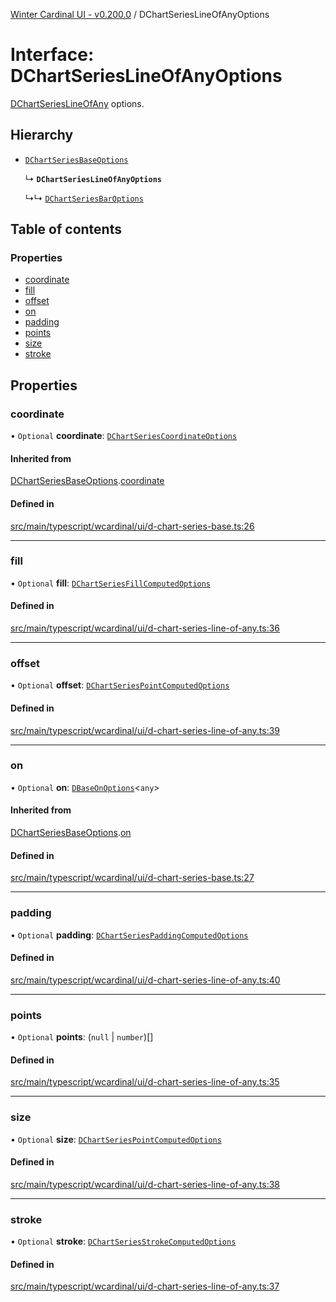 [Winter Cardinal UI - v0.200.0](../index.md) / DChartSeriesLineOfAnyOptions

# Interface: DChartSeriesLineOfAnyOptions

[DChartSeriesLineOfAny](../classes/DChartSeriesLineOfAny.md) options.

## Hierarchy

- [`DChartSeriesBaseOptions`](DChartSeriesBaseOptions.md)

  ↳ **`DChartSeriesLineOfAnyOptions`**

  ↳↳ [`DChartSeriesBarOptions`](DChartSeriesBarOptions.md)

## Table of contents

### Properties

- [coordinate](DChartSeriesLineOfAnyOptions.md#coordinate)
- [fill](DChartSeriesLineOfAnyOptions.md#fill)
- [offset](DChartSeriesLineOfAnyOptions.md#offset)
- [on](DChartSeriesLineOfAnyOptions.md#on)
- [padding](DChartSeriesLineOfAnyOptions.md#padding)
- [points](DChartSeriesLineOfAnyOptions.md#points)
- [size](DChartSeriesLineOfAnyOptions.md#size)
- [stroke](DChartSeriesLineOfAnyOptions.md#stroke)

## Properties

### coordinate

• `Optional` **coordinate**: [`DChartSeriesCoordinateOptions`](DChartSeriesCoordinateOptions.md)

#### Inherited from

[DChartSeriesBaseOptions](DChartSeriesBaseOptions.md).[coordinate](DChartSeriesBaseOptions.md#coordinate)

#### Defined in

[src/main/typescript/wcardinal/ui/d-chart-series-base.ts:26](https://github.com/winter-cardinal/winter-cardinal-ui/blob/v0.200.0/src/main/typescript/wcardinal/ui/d-chart-series-base.ts#L26)

___

### fill

• `Optional` **fill**: [`DChartSeriesFillComputedOptions`](DChartSeriesFillComputedOptions.md)

#### Defined in

[src/main/typescript/wcardinal/ui/d-chart-series-line-of-any.ts:36](https://github.com/winter-cardinal/winter-cardinal-ui/blob/v0.200.0/src/main/typescript/wcardinal/ui/d-chart-series-line-of-any.ts#L36)

___

### offset

• `Optional` **offset**: [`DChartSeriesPointComputedOptions`](DChartSeriesPointComputedOptions.md)

#### Defined in

[src/main/typescript/wcardinal/ui/d-chart-series-line-of-any.ts:39](https://github.com/winter-cardinal/winter-cardinal-ui/blob/v0.200.0/src/main/typescript/wcardinal/ui/d-chart-series-line-of-any.ts#L39)

___

### on

• `Optional` **on**: [`DBaseOnOptions`](DBaseOnOptions.md)<`any`\>

#### Inherited from

[DChartSeriesBaseOptions](DChartSeriesBaseOptions.md).[on](DChartSeriesBaseOptions.md#on)

#### Defined in

[src/main/typescript/wcardinal/ui/d-chart-series-base.ts:27](https://github.com/winter-cardinal/winter-cardinal-ui/blob/v0.200.0/src/main/typescript/wcardinal/ui/d-chart-series-base.ts#L27)

___

### padding

• `Optional` **padding**: [`DChartSeriesPaddingComputedOptions`](DChartSeriesPaddingComputedOptions.md)

#### Defined in

[src/main/typescript/wcardinal/ui/d-chart-series-line-of-any.ts:40](https://github.com/winter-cardinal/winter-cardinal-ui/blob/v0.200.0/src/main/typescript/wcardinal/ui/d-chart-series-line-of-any.ts#L40)

___

### points

• `Optional` **points**: (``null`` \| `number`)[]

#### Defined in

[src/main/typescript/wcardinal/ui/d-chart-series-line-of-any.ts:35](https://github.com/winter-cardinal/winter-cardinal-ui/blob/v0.200.0/src/main/typescript/wcardinal/ui/d-chart-series-line-of-any.ts#L35)

___

### size

• `Optional` **size**: [`DChartSeriesPointComputedOptions`](DChartSeriesPointComputedOptions.md)

#### Defined in

[src/main/typescript/wcardinal/ui/d-chart-series-line-of-any.ts:38](https://github.com/winter-cardinal/winter-cardinal-ui/blob/v0.200.0/src/main/typescript/wcardinal/ui/d-chart-series-line-of-any.ts#L38)

___

### stroke

• `Optional` **stroke**: [`DChartSeriesStrokeComputedOptions`](DChartSeriesStrokeComputedOptions.md)

#### Defined in

[src/main/typescript/wcardinal/ui/d-chart-series-line-of-any.ts:37](https://github.com/winter-cardinal/winter-cardinal-ui/blob/v0.200.0/src/main/typescript/wcardinal/ui/d-chart-series-line-of-any.ts#L37)
